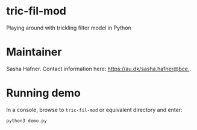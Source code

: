# tric-fil-mod
Playing around with trickling filter model in Python

# Maintainer
Sasha Hafner.
Contact information here: <https://au.dk/sasha.hafner@bce.>.

# Running demo
In a console, browse to `tric-fil-mod` or equivalent directory and enter:

```
python3 demo.py
```


